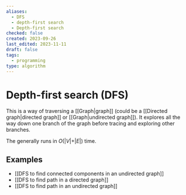 ```yaml
---
aliases:
  - DFS
  - depth-first search
  - Depth-first search
checked: false
created: 2023-09-26
last_edited: 2023-11-11
draft: false
tags:
  - programming
type: algorithm
---
```

# Depth-first search (DFS)

This is a way of traversing a [[Graph|graph]] (could be a [[Directed graph|directed graph]] or [[Graph|undirected graph]]). It explores all the way down one branch of the graph before tracing and exploring other branches.

The generally runs in $O(\vert V \vert + \vert E \vert)$ time.

## Examples

- [[DFS to find connected components in an undirected graph]]
- [[DFS to find path in a directed graph]]
- [[DFS to find path in an undirected graph]]
